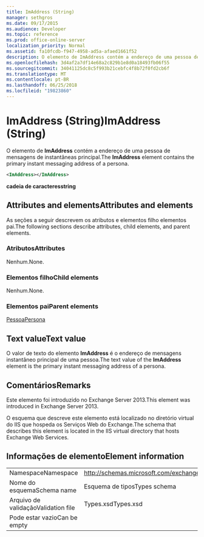 ```yaml
---
title: ImAddress (String)
manager: sethgros
ms.date: 09/17/2015
ms.audience: Developer
ms.topic: reference
ms.prod: office-online-server
localization_priority: Normal
ms.assetid: fa10fcdb-f947-4958-ad5a-afaed1661f52
description: O elemento de ImAddress contém a endereço de uma pessoa de mensagens de instantâneas principal.
ms.openlocfilehash: 3d4af2a7df14e68a2c829b1e8d0a18493fb06f55
ms.sourcegitcommit: 34041125dc8c5f993b21cebfc4f8b72f0fd2cb6f
ms.translationtype: MT
ms.contentlocale: pt-BR
ms.lasthandoff: 06/25/2018
ms.locfileid: "19823860"
---
```

# <a name="imaddress-string"></a><span data-ttu-id="ccdfb-103">ImAddress (String)</span><span class="sxs-lookup"><span data-stu-id="ccdfb-103">ImAddress (String)</span></span>

<span data-ttu-id="ccdfb-104">O elemento de **ImAddress** contém a endereço de uma pessoa de mensagens de instantâneas principal.</span><span class="sxs-lookup"><span data-stu-id="ccdfb-104">The **ImAddress** element contains the primary instant messaging address of a persona.</span></span> 
  
```XML
<ImAddress></ImAddress>
```

 <span data-ttu-id="ccdfb-105">**cadeia de caracteres**</span><span class="sxs-lookup"><span data-stu-id="ccdfb-105">**string**</span></span>
## <a name="attributes-and-elements"></a><span data-ttu-id="ccdfb-106">Attributes and elements</span><span class="sxs-lookup"><span data-stu-id="ccdfb-106">Attributes and elements</span></span>

<span data-ttu-id="ccdfb-107">As seções a seguir descrevem os atributos e elementos filho elementos pai.</span><span class="sxs-lookup"><span data-stu-id="ccdfb-107">The following sections describe attributes, child elements, and parent elements.</span></span>
  
### <a name="attributes"></a><span data-ttu-id="ccdfb-108">Atributos</span><span class="sxs-lookup"><span data-stu-id="ccdfb-108">Attributes</span></span>

<span data-ttu-id="ccdfb-109">Nenhum.</span><span class="sxs-lookup"><span data-stu-id="ccdfb-109">None.</span></span>
  
### <a name="child-elements"></a><span data-ttu-id="ccdfb-110">Elementos filho</span><span class="sxs-lookup"><span data-stu-id="ccdfb-110">Child elements</span></span>

<span data-ttu-id="ccdfb-111">Nenhum.</span><span class="sxs-lookup"><span data-stu-id="ccdfb-111">None.</span></span>
  
### <a name="parent-elements"></a><span data-ttu-id="ccdfb-112">Elementos pai</span><span class="sxs-lookup"><span data-stu-id="ccdfb-112">Parent elements</span></span>

[<span data-ttu-id="ccdfb-113">Pessoa</span><span class="sxs-lookup"><span data-stu-id="ccdfb-113">Persona</span></span>](persona.md)
  
## <a name="text-value"></a><span data-ttu-id="ccdfb-114">Text value</span><span class="sxs-lookup"><span data-stu-id="ccdfb-114">Text value</span></span>

<span data-ttu-id="ccdfb-115">O valor de texto do elemento **ImAddress** é o endereço de mensagens instantâneo principal de uma pessoa.</span><span class="sxs-lookup"><span data-stu-id="ccdfb-115">The text value of the **ImAddress** element is the primary instant messaging address of a persona.</span></span> 
  
## <a name="remarks"></a><span data-ttu-id="ccdfb-116">Comentários</span><span class="sxs-lookup"><span data-stu-id="ccdfb-116">Remarks</span></span>

<span data-ttu-id="ccdfb-117">Este elemento foi introduzido no Exchange Server 2013.</span><span class="sxs-lookup"><span data-stu-id="ccdfb-117">This element was introduced in Exchange Server 2013.</span></span>
  
<span data-ttu-id="ccdfb-118">O esquema que descreve este elemento está localizado no diretório virtual do IIS que hospeda os Serviços Web do Exchange.</span><span class="sxs-lookup"><span data-stu-id="ccdfb-118">The schema that describes this element is located in the IIS virtual directory that hosts Exchange Web Services.</span></span>
  
## <a name="element-information"></a><span data-ttu-id="ccdfb-119">Informações de elemento</span><span class="sxs-lookup"><span data-stu-id="ccdfb-119">Element information</span></span>

|||
|:-----|:-----|
|<span data-ttu-id="ccdfb-120">Namespace</span><span class="sxs-lookup"><span data-stu-id="ccdfb-120">Namespace</span></span>  <br/> |http://schemas.microsoft.com/exchange/services/2006/types  <br/> |
|<span data-ttu-id="ccdfb-121">Nome do esquema</span><span class="sxs-lookup"><span data-stu-id="ccdfb-121">Schema name</span></span>  <br/> |<span data-ttu-id="ccdfb-122">Esquema de tipos</span><span class="sxs-lookup"><span data-stu-id="ccdfb-122">Types schema</span></span>  <br/> |
|<span data-ttu-id="ccdfb-123">Arquivo de validação</span><span class="sxs-lookup"><span data-stu-id="ccdfb-123">Validation file</span></span>  <br/> |<span data-ttu-id="ccdfb-124">Types.xsd</span><span class="sxs-lookup"><span data-stu-id="ccdfb-124">Types.xsd</span></span>  <br/> |
|<span data-ttu-id="ccdfb-125">Pode estar vazio</span><span class="sxs-lookup"><span data-stu-id="ccdfb-125">Can be empty</span></span>  <br/> ||
   

